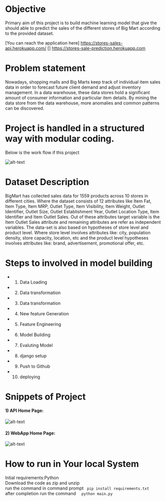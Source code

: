 # Objective
Primary aim of this project is to build machine learning model that give the should able to predict the sales of the
different stores of Big Mart according to the provided dataset.

[You can reach the application here]
https://stores-sales-api.herokuapp.com/
[]
https://stores-sale-prediction.herokuapp.com


# Problem statement
Nowadays, shopping malls and Big Marts keep track of individual item sales data in order to forecast future client demand and adjust inventory management. In a data
warehouse, these data stores hold a significant amount of consumer information and particular item details. By mining the data store from the data warehouse, more
anomalies and common patterns can be discovered.


# Project is handled in a structured way with modular coding.
Below is the work flow if this project

![alt-text](https://i.imgur.com/VeLMCJ5.png)


# Dataset Description 
BigMart has collected sales data for 1559 products across 10 stores in different cities. Where the dataset consists of 12 attributes like Item Fat, Item Type, Item MRP, Outlet Type, Item Visibility, Item Weight, Outlet Identifier, Outlet Size, Outlet Establishment Year, Outlet Location Type, Item Identifier and Item Outlet Sales. Out of these attributes target variable is the Item Outlet Sales attribute and remaining attributes are refer as independent variables. 
The data-set is also based on hypotheses of store level and product level. Where store level involves attributes like: city, population density, store capacity, location, etc and the product level hypotheses involves attributes like: brand, advertisement, promotional offer, etc.

# Steps to involved in model building
 * 1. Data Loading
 * 2. Data transformation
 * 3. Data transformation
 * 4. New feature Generation
 * 5. Feature Engineering
 * 6. Model Building
 * 7. Evaluting Model
 * 8. django setup
 * 9. Push to Github
 * 10. deploying

# Snippets of Project


#### 1) API Home Page:
![alt-text](https://i.imgur.com/7OqT4bJ.png)

#### 2) WebApp Home Page:
![alt-text](https://i.imgur.com/Y3I5ziv.png)


# How to run in Your local System
Intial requirements:Python<br>
Download the code as zip and unzip<br>
run the command in command prompt ``` pip install requirements.txt``` <br>
after completion run the command ```  python main.py```  <br>
